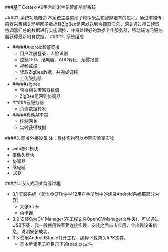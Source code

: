 ###基于Cortex-A9平台的米兰花智能培育系统

####1. 系统功能概述
本系统主要实现了模拟米兰花智能培育的过程。通过前端传感器采集相关环境因子数据经ZigBee组网发送到协调器汇总，网关通过串口读取协调器汇总的数据进行实施调控，并将处理好的数据上传服务器，移动端访问服务器获得最新培育数据。
####2. 系统组成
- #####Android智能网关
    - 用户注册登录，人脸识别
    - 控制LED、继电器、ADC转化，烟雾报警
    - 视频监控
    - 读取ZigBee数据，并完成调控
    - 上传服务器 
- #####zigbee
    - 获得相关传感器数值
    - ZigBee组网到协调器
- #####云服务器
    - 负责数据转发
- #####移动APP端
    - 控制网关
    - 实时获得数据
    
####3. 网关外接设备
注：具体实物可以参照实验室实物
- wifi和BT模块
- 摄像头模块
- 协调器
- 继电器
- LCD
    
####4. 嵌入式网关烧写过程
- 3.1 安装系统（具体参见Tiny4412用户手册当中的烧录Android系统那部分内容）
    - 大张SD卡
    - 读卡器
- 3.2 安装OpeCV Manager(在工程文件OpenCVManager文件夹)，可以通过USB下载，我一般使用豌豆荚连接实现，安装之后点击应用，会出现设备信息，说明安装成功。
- 3.3 使用AndroidStudio打开工程，编译下载网关APK文件。
    - 基本步骤见工程目录下的read.txt文件